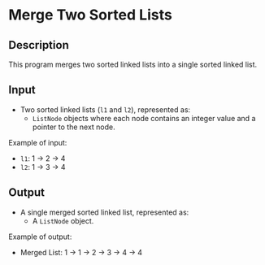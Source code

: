 # Merge Two Sorted Lists

## Description
This program merges two sorted linked lists into a single sorted linked list.

## Input
- Two sorted linked lists (`l1` and `l2`), represented as:
  - `ListNode` objects where each node contains an integer value and a pointer to the next node.
  
Example of input:
- `l1`: 1 -> 2 -> 4
- `l2`: 1 -> 3 -> 4

## Output
- A single merged sorted linked list, represented as:
  - A `ListNode` object.

Example of output:
- Merged List: 1 -> 1 -> 2 -> 3 -> 4 -> 4
